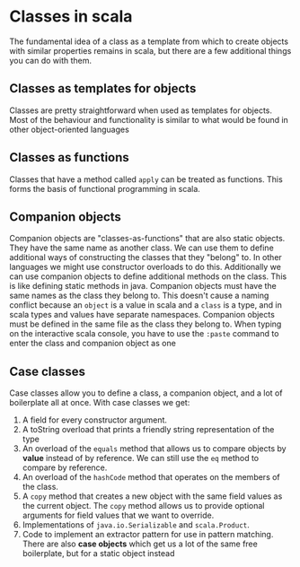 # Classes in scala
The fundamental idea of a class as a template from which to create objects with similar properties remains in scala, but there are a few additional things you can do with them.
## Classes as templates for objects
Classes are pretty straightforward when used as templates for objects. Most of the behaviour and functionality is similar to what would be found in other object-oriented languages
## Classes as functions
Classes that have a method called `apply` can be treated as functions. This forms the basis of functional programming in scala.
## Companion objects
Companion objects are "classes-as-functions" that are also static objects. They have the same name as another class. We can use them to define additional ways of constructing the classes that they "belong" to. In other languages we might use constructor overloads to do this. Additionally we can use companion objects to define additional methods on the class. This is like defining static methods in java. Companion objects must have the same names as the class they belong to. This doesn't cause a naming conflict because an `object` is a value in scala and a `class` is a type, and in scala types and values have separate namespaces. Companion objects must be defined in the same file as the class they belong to. When typing on the interactive scala console, you have to use the `:paste` command to enter the class and companion object as one
## Case classes
Case classes allow you to define a class, a companion object, and a lot of boilerplate all at once. With case classes we get:
1. A field for every constructor argument.
2. A toString overload that prints a friendly string representation of the type
3. An overload of the `equals` method that allows us to compare objects by **value** instead of by reference. We can still use the `eq` method to compare by reference.
4. An overload of the `hashCode` method that operates on the members of the class.
5. A `copy` method that creates a new object with the same field values as the current object. The `copy` method allows us to provide optional arguments for field values that we want to override.
6. Implementations of `java.io.Serializable` and `scala.Product`.
7. Code to implement an extractor pattern for use in pattern matching.
There are also **case objects** which get us a lot of the same free boilerplate, but for a static object instead
